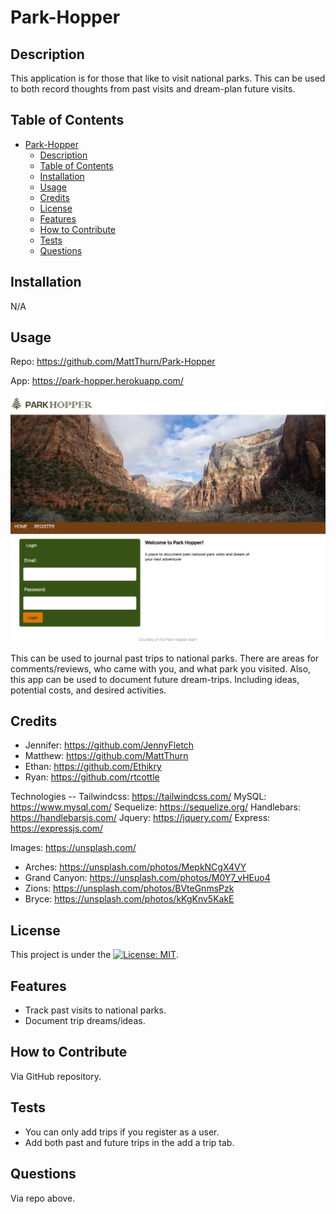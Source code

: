 # Park-Hopper

## Description

This application is for those that like to visit national parks. This can be used to both record thoughts from past visits and dream-plan future visits. 

## Table of Contents

- [Park-Hopper](#park-hopper)
  - [Description](#description)
  - [Table of Contents](#table-of-contents)
  - [Installation](#installation)
  - [Usage](#usage)
  - [Credits](#credits)
  - [License](#license)
  - [Features](#features)
  - [How to Contribute](#how-to-contribute)
  - [Tests](#tests)
  - [Questions](#questions)

## Installation

N/A

## Usage

Repo: https://github.com/MattThurn/Park-Hopper

App: https://park-hopper.herokuapp.com/

![Screenshot](screenshot.png)

This can be used to journal past trips to national parks. There are areas for comments/reviews, who came with you, and what park you visited. Also, this app can be used to document future dream-trips. Including ideas, potential costs, and desired activities. 

## Credits

- Jennifer: https://github.com/JennyFletch
- Matthew: https://github.com/MattThurn
- Ethan: https://github.com/Ethikry
- Ryan: https://github.com/rtcottle

Technologies --
Tailwindcss: https://tailwindcss.com/
MySQL: https://www.mysql.com/
Sequelize: https://sequelize.org/ 
Handlebars: https://handlebarsjs.com/
Jquery: https://jquery.com/
Express: https://expressjs.com/ 

Images: https://unsplash.com/
- Arches: https://unsplash.com/photos/MepkNCgX4VY
- Grand Canyon: https://unsplash.com/photos/M0Y7_vHEuo4
- Zions: https://unsplash.com/photos/BVteGnmsPzk
- Bryce: https://unsplash.com/photos/kKgKnv5KakE

## License

This project is under the [![License: MIT](https://img.shields.io/badge/License-MIT-yellow.svg)](https://opensource.org/licenses/MIT).

## Features

- Track past visits to national parks. 
- Document trip dreams/ideas.

## How to Contribute

Via GitHub repository. 

## Tests

- You can only add trips if you register as a user. 
- Add both past and future trips in the add a trip tab.  

## Questions

Via repo above.